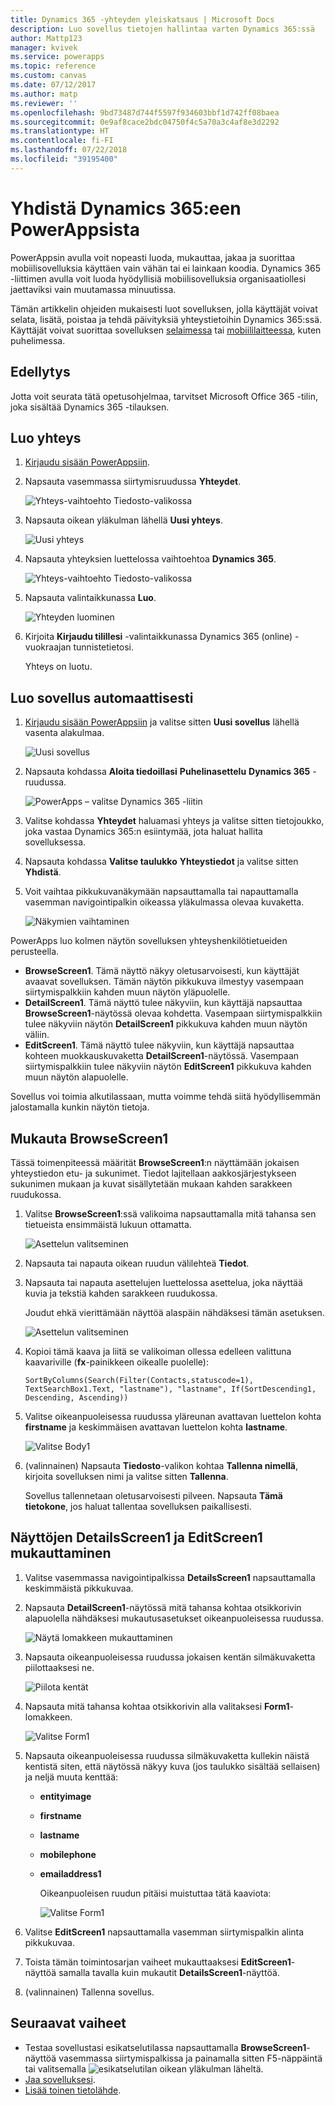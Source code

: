 ```yaml
---
title: Dynamics 365 -yhteyden yleiskatsaus | Microsoft Docs
description: Luo sovellus tietojen hallintaa varten Dynamics 365:ssä
author: Mattp123
manager: kvivek
ms.service: powerapps
ms.topic: reference
ms.custom: canvas
ms.date: 07/12/2017
ms.author: matp
ms.reviewer: ''
ms.openlocfilehash: 9bd73487d744f5597f934603bbf1d742ff08baea
ms.sourcegitcommit: 0e9af8cace2bdc04750f4c5a70a3c4af8e3d2292
ms.translationtype: HT
ms.contentlocale: fi-FI
ms.lasthandoff: 07/22/2018
ms.locfileid: "39195400"
---
```

# <a name="connect-to-dynamics-365-from-powerapps"></a>Yhdistä Dynamics 365:een PowerAppsista
PowerAppsin avulla voit nopeasti luoda, mukauttaa, jakaa ja suorittaa mobiilisovelluksia käyttäen vain vähän tai ei lainkaan koodia. Dynamics 365 -liittimen avulla voit luoda hyödyllisiä mobiilisovelluksia organisaatiollesi jaettaviksi vain muutamassa minuutissa.

Tämän artikkelin ohjeiden mukaisesti luot sovelluksen, jolla käyttäjät voivat selata, lisätä, poistaa ja tehdä päivityksiä yhteystietoihin Dynamics 365:ssä. Käyttäjät voivat suorittaa sovelluksen [selaimessa](../../../user/run-app-browser.md) tai [mobiililaitteessa](../../../user/run-app-client.md), kuten puhelimessa.

## <a name="prerequisite"></a>Edellytys
Jotta voit seurata tätä opetusohjelmaa, tarvitset Microsoft Office 365 -tilin, joka sisältää Dynamics 365 -tilauksen.

## <a name="create-a-connection"></a>Luo yhteys
1. [Kirjaudu sisään PowerAppsiin](https://web.powerapps.com?utm_source=padocs&utm_medium=linkinadoc&utm_campaign=referralsfromdoc).
2. Napsauta vasemmassa siirtymisruudussa **Yhteydet**.
   
    ![Yhteys-vaihtoehto Tiedosto-valikossa](./media/connection-dynamics-crmonline/file-connections.png)
3. Napsauta oikean yläkulman lähellä **Uusi yhteys**.
   
    ![Uusi yhteys](./media/connection-dynamics-crmonline/new-connection.png)
4. Napsauta yhteyksien luettelossa vaihtoehtoa **Dynamics 365**.
   
    ![Yhteys-vaihtoehto Tiedosto-valikossa](./media/connection-dynamics-crmonline/connection-d365.png)
5. Napsauta valintaikkunassa **Luo**.
   
    ![Yhteyden luominen](./media/connection-dynamics-crmonline/create-connection.png)
6. Kirjoita **Kirjaudu tilillesi** -valintaikkunassa Dynamics 365 (online) -vuokraajan tunnistetietosi.
   
    Yhteys on luotu.

## <a name="generate-an-app-automatically"></a>Luo sovellus automaattisesti
1. [Kirjaudu sisään PowerAppsiin](https://web.powerapps.com?utm_source=padocs&utm_medium=linkinadoc&utm_campaign=referralsfromdoc) ja valitse sitten **Uusi sovellus** lähellä vasenta alakulmaa.
   
    ![Uusi sovellus](./media/connection-dynamics-crmonline/new-app.png)
2. Napsauta kohdassa **Aloita tiedoillasi** **Puhelinasettelu** **Dynamics 365** -ruudussa.
   
    ![PowerApps – valitse Dynamics 365 -liitin](./media/connection-dynamics-crmonline/phonelayout.png)
3. Valitse kohdassa **Yhteydet** haluamasi yhteys ja valitse sitten tietojoukko, joka vastaa Dynamics 365:n esiintymää, jota haluat hallita sovelluksessa.
4. Napsauta kohdassa **Valitse taulukko** **Yhteystiedot** ja valitse sitten **Yhdistä**.
5. Voit vaihtaa pikkukuvanäkymään napsauttamalla tai napauttamalla vasemman navigointipalkin oikeassa yläkulmassa olevaa kuvaketta.
   
    ![Näkymien vaihtaminen](./media/connection-dynamics-crmonline/toggle-view.png)

PowerApps luo kolmen näytön sovelluksen yhteyshenkilötietueiden perusteella.

* **BrowseScreen1**. Tämä näyttö näkyy oletusarvoisesti, kun käyttäjät avaavat sovelluksen. Tämän näytön pikkukuva ilmestyy vasempaan siirtymispalkkiin kahden muun näytön yläpuolelle.
* **DetailScreen1**. Tämä näyttö tulee näkyviin, kun käyttäjä napsauttaa **BrowseScreen1**-näytössä olevaa kohdetta.  Vasempaan siirtymispalkkiin tulee näkyviin näytön **DetailScreen1** pikkukuva kahden muun näytön väliin.
* **EditScreen1**. Tämä näyttö tulee näkyviin, kun käyttäjä napsauttaa kohteen muokkauskuvaketta **DetailScreen1**-näytössä. Vasempaan siirtymispalkkiin tulee näkyviin näytön **EditScreen1** pikkukuva kahden muun näytön alapuolelle.

Sovellus voi toimia alkutilassaan, mutta voimme tehdä siitä hyödyllisemmän jalostamalla kunkin näytön tietoja.

## <a name="customize-browsescreen1"></a>Mukauta BrowseScreen1
Tässä toimenpiteessä määrität **BrowseScreen1**:n näyttämään jokaisen yhteystiedon etu- ja sukunimet. Tiedot lajitellaan aakkosjärjestykseen sukunimen mukaan ja kuvat sisällytetään mukaan kahden sarakkeen ruudukossa.

1. Valitse **BrowseScreen1**:ssä valikoima napsauttamalla mitä tahansa sen tietueista ensimmäistä lukuun ottamatta.
   
    ![Asettelun valitseminen](./media/connection-dynamics-crmonline/select-gallery.png)
2. Napsauta tai napauta oikean ruudun välilehteä **Tiedot**.
3. Napsauta tai napauta asettelujen luettelossa asettelua, joka näyttää kuvia ja tekstiä kahden sarakkeen ruudukossa.
   
    Joudut ehkä vierittämään näyttöä alaspäin nähdäksesi tämän asetuksen.
   
    ![Asettelun valitseminen](./media/connection-dynamics-crmonline/select-layout.png)
4. Kopioi tämä kaava ja liitä se valikoiman ollessa edelleen valittuna kaavariville (**fx**-painikkeen oikealle puolelle):
   
    `SortByColumns(Search(Filter(Contacts,statuscode=1), TextSearchBox1.Text, "lastname"), "lastname", If(SortDescending1, Descending, Ascending))`
5. Valitse oikeanpuoleisessa ruudussa yläreunan avattavan luettelon kohta **firstname** ja keskimmäisen avattavan luettelon kohta **lastname**.
   
    ![Valitse Body1](./media/connection-dynamics-crmonline/firstname-lastname.png)
6. (valinnainen) Napsauta **Tiedosto**-valikon kohtaa **Tallenna nimellä**, kirjoita sovelluksen nimi ja valitse sitten **Tallenna**.
   
    Sovellus tallennetaan oletusarvoisesti pilveen. Napsauta **Tämä tietokone**, jos haluat tallentaa sovelluksen paikallisesti.

## <a name="customize-detailsscreen1-and-editscreen1"></a>Näyttöjen DetailsScreen1 ja EditScreen1 mukauttaminen
1. Valitse vasemmassa navigointipalkissa **DetailsScreen1** napsauttamalla keskimmäistä pikkukuvaa.
2. Napsauta **DetailScreen1**-näytössä mitä tahansa kohtaa otsikkorivin alapuolella nähdäksesi mukautusasetukset oikeanpuoleisessa ruudussa.
   
    ![Näytä lomakkeen mukauttaminen](./media/connection-dynamics-crmonline/show-customization.png)
3. Napsauta oikeanpuoleisessa ruudussa jokaisen kentän silmäkuvaketta piilottaaksesi ne.
   
    ![Piilota kentät](./media/connection-dynamics-crmonline/hide-field.png)
4. Napsauta mitä tahansa kohtaa otsikkorivin alla valitaksesi **Form1**-lomakkeen.
   
    ![Valitse Form1](./media/connection-dynamics-crmonline/select-form1.png)
5. Napsauta oikeanpuoleisessa ruudussa silmäkuvaketta kullekin näistä kentistä siten, että näytössä näkyy kuva (jos taulukko sisältää sellaisen) ja neljä muuta kenttää:
   
   * **entityimage**
   * **firstname**
   * **lastname**
   * **mobilephone**
   * **emailaddress1**
     
     Oikeanpuoleisen ruudun pitäisi muistuttaa tätä kaaviota:
     
     ![Valitse Form1](./media/connection-dynamics-crmonline/show-fields.png)
6. Valitse **EditScreen1** napsauttamalla vasemman siirtymispalkin alinta pikkukuvaa.
7. Toista tämän toimintosarjan vaiheet mukauttaaksesi **EditScreen1**-näyttöä samalla tavalla kuin mukautit **DetailsScreen1**-näyttöä.
8. (valinnainen) Tallenna sovellus.

## <a name="next-steps"></a>Seuraavat vaiheet
* Testaa sovellustasi esikatselutilassa napsauttamalla **BrowseScreen1**-näyttöä vasemmassa siirtymispalkissa ja painamalla sitten F5-näppäintä tai valitsemalla ![esikatselutilan](./media/connection-dynamics-crmonline/runpowerapp.png) oikean yläkulman läheltä.
* [Jaa sovelluksesi](../share-app.md).
* [Lisää toinen tietolähde](../add-data-connection.md).

